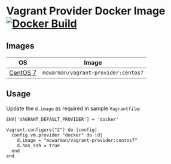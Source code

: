 # Vagrant Provider Docker Image [![Docker Build](https://img.shields.io/docker/automated/mcwarman/interlok-hello-world.svg)](https://hub.docker.com/r/mcwarman/vagrant-provider/)

## Images

| OS                  | Image                               |
|---------------------|-------------------------------------|
| [CentOS 7](centos7) | `mcwarman/vagrant-provider:centos7` |

## Usage

Update the `d.image` as required in sample `Vagrantfile`:
```
ENV['VAGRANT_DEFAULT_PROVIDER'] = 'docker'

Vagrant.configure("2") do |config|
  config.vm.provider "docker" do |d|
    d.image = "mcwarman/vagrant-provider:centos7"
    d.has_ssh = true
  end
end
